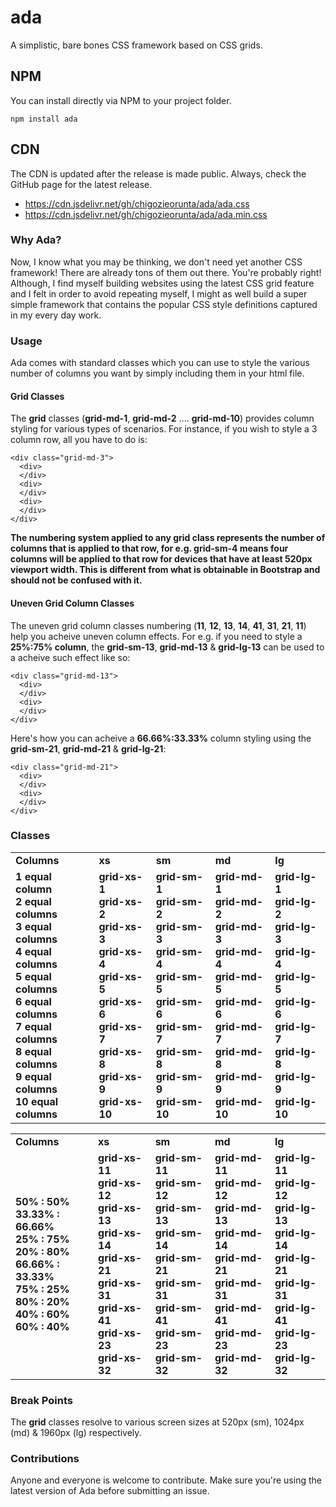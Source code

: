 # ada
A simplistic, bare bones CSS framework based on CSS grids.

## NPM
You can install directly via NPM to your project folder.
```
npm install ada
```

## CDN
The CDN is updated after the release is made public. Always, check the GitHub page for the latest release.
<ul>
  <li>
    <a href="https://cdn.jsdelivr.net/gh/chigozieorunta/ada/ada.css">
      https://cdn.jsdelivr.net/gh/chigozieorunta/ada/ada.css
    </a>
  </li>
  <li>
    <a href="https://cdn.jsdelivr.net/gh/chigozieorunta/ada/ada.min.css">
      https://cdn.jsdelivr.net/gh/chigozieorunta/ada/ada.min.css
    </a>
  </li>
</ul> 

### Why Ada?
Now, I know what you may be thinking, we don't need yet another CSS framework! There are already tons of them out there. You're probably right! Although, I find myself building websites using the latest CSS grid feature and I felt in order to avoid repeating myself, I might as well build a super simple framework that contains the popular CSS style definitions captured in my every day work. 

### Usage
Ada comes with standard classes which you can use to style the various number of columns you want by simply including them in your html file.

#### Grid Classes
The **grid** classes (**grid-md-1**, **grid-md-2** .... **grid-md-10**) provides column styling for various types of scenarios. For instance, if you wish to style a 3 column row, all you have to do is:
```
<div class="grid-md-3">
  <div>
  </div>
  <div>
  </div>
  <div>
  </div>
</div>
```
**The numbering system applied to any grid class represents the number of columns that is applied to that row, for e.g. grid-sm-4 means four columns will be applied to that row for devices that have at least 520px viewport width. This is different from what is obtainable in Bootstrap and should not be confused with it.**

#### Uneven Grid Column Classes
The uneven grid column classes numbering (**11**, **12**, **13**, **14**, **41**, **31**, **21**, **11**) help you acheive uneven column effects. For e.g. if you need to style a **25%:75% column**, the **grid-sm-13**, **grid-md-13** & **grid-lg-13** can be used to a acheive such effect like so:
```
<div class="grid-md-13">
  <div>
  </div>
  <div>
  </div>
</div>
```

Here's how you can acheive a **66.66%:33.33%** column styling using the **grid-sm-21**, **grid-md-21** & **grid-lg-21**:
```
<div class="grid-md-21">
  <div>
  </div>
  <div>
  </div>
</div>
```

### Classes
<table width="100%">
  <tr>
    <td><strong>Columns</strong></td>
    <td><strong>xs</strong></td>
    <td><strong>sm</strong></td>
    <td><strong>md</strong></td>
    <td><strong>lg</strong></td>
  </tr>
  <tr>
    <td>
      <strong>1 equal column</strong><br/>
      <strong>2 equal columns</strong><br/>
      <strong>3 equal columns</strong><br/>
      <strong>4 equal columns</strong><br/>
      <strong>5 equal columns</strong><br/>
      <strong>6 equal columns</strong><br/>
      <strong>7 equal columns</strong><br/>
      <strong>8 equal columns</strong><br/>
      <strong>9 equal columns</strong><br/>
      <strong>10 equal columns</strong><br/>
    </td>
    <td>
      <strong>grid-xs-1</strong><br/>
      <strong>grid-xs-2</strong><br/>
      <strong>grid-xs-3</strong><br/>
      <strong>grid-xs-4</strong><br/>
      <strong>grid-xs-5</strong><br/>
      <strong>grid-xs-6</strong><br/>
      <strong>grid-xs-7</strong><br/>
      <strong>grid-xs-8</strong><br/>
      <strong>grid-xs-9</strong><br/>
      <strong>grid-xs-10</strong><br/>
    </td>
    <td>
      <strong>grid-sm-1</strong><br/>
      <strong>grid-sm-2</strong><br/>
      <strong>grid-sm-3</strong><br/>
      <strong>grid-sm-4</strong><br/>
      <strong>grid-sm-5</strong><br/>
      <strong>grid-sm-6</strong><br/>
      <strong>grid-sm-7</strong><br/>
      <strong>grid-sm-8</strong><br/>
      <strong>grid-sm-9</strong><br/>
      <strong>grid-sm-10</strong><br/>
    </td>
    <td>
      <strong>grid-md-1</strong><br/>
      <strong>grid-md-2</strong><br/>
      <strong>grid-md-3</strong><br/>
      <strong>grid-md-4</strong><br/>
      <strong>grid-md-5</strong><br/>
      <strong>grid-md-6</strong><br/>
      <strong>grid-md-7</strong><br/>
      <strong>grid-md-8</strong><br/>
      <strong>grid-md-9</strong><br/>
      <strong>grid-md-10</strong><br/>
    </td>
    <td>
      <strong>grid-lg-1</strong><br/>
      <strong>grid-lg-2</strong><br/>
      <strong>grid-lg-3</strong><br/>
      <strong>grid-lg-4</strong><br/>
      <strong>grid-lg-5</strong><br/>
      <strong>grid-lg-6</strong><br/>
      <strong>grid-lg-7</strong><br/>
      <strong>grid-lg-8</strong><br/>
      <strong>grid-lg-9</strong><br/>
      <strong>grid-lg-10</strong><br/>
    </td>
  </tr>
</table>

<table width="100%">
  <tr>
    <td><strong>Columns</strong></td>
    <td><strong>xs</strong></td>
    <td><strong>sm</strong></td>
    <td><strong>md</strong></td>
    <td><strong>lg</strong></td>
  </tr>
  <tr>
    <td>
      <strong>50% : 50%</strong><br/>
      <strong>33.33% : 66.66%</strong><br/>
      <strong>25% : 75%</strong><br/>
      <strong>20% : 80%</strong><br/>
      <strong>66.66% : 33.33%</strong><br/>
      <strong>75% : 25%</strong><br/>
      <strong>80% : 20%</strong><br/>
      <strong>40% : 60%</strong><br/>
      <strong>60% : 40%</strong><br/>
    </td>
    <td>
      <strong>grid-xs-11</strong><br/>
      <strong>grid-xs-12</strong><br/>
      <strong>grid-xs-13</strong><br/>
      <strong>grid-xs-14</strong><br/>
      <strong>grid-xs-21</strong><br/>
      <strong>grid-xs-31</strong><br/>
      <strong>grid-xs-41</strong><br/>
      <strong>grid-xs-23</strong><br/>
      <strong>grid-xs-32</strong><br/>
    </td>
    <td>
      <strong>grid-sm-11</strong><br/>
      <strong>grid-sm-12</strong><br/>
      <strong>grid-sm-13</strong><br/>
      <strong>grid-sm-14</strong><br/>
      <strong>grid-sm-21</strong><br/>
      <strong>grid-sm-31</strong><br/>
      <strong>grid-sm-41</strong><br/>
      <strong>grid-sm-23</strong><br/>
      <strong>grid-sm-32</strong><br/>
    </td>
    <td>
      <strong>grid-md-11</strong><br/>
      <strong>grid-md-12</strong><br/>
      <strong>grid-md-13</strong><br/>
      <strong>grid-md-14</strong><br/>
      <strong>grid-md-21</strong><br/>
      <strong>grid-md-31</strong><br/>
      <strong>grid-md-41</strong><br/>
      <strong>grid-md-23</strong><br/>
      <strong>grid-md-32</strong><br/>
    </td>
    <td>
      <strong>grid-lg-11</strong><br/>
      <strong>grid-lg-12</strong><br/>
      <strong>grid-lg-13</strong><br/>
      <strong>grid-lg-14</strong><br/>
      <strong>grid-lg-21</strong><br/>
      <strong>grid-lg-31</strong><br/>
      <strong>grid-lg-41</strong><br/>
      <strong>grid-lg-23</strong><br/>
      <strong>grid-lg-32</strong><br/>
    </td>
  </tr>
</table>

### Break Points
The **grid** classes resolve to various screen sizes at 520px (sm), 1024px (md) & 1960px (lg) respectively.

### Contributions
Anyone and everyone is welcome to contribute. Make sure you're using the latest version of Ada before submitting an issue. 

